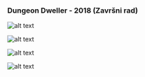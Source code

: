 ### Dungeon Dweller - 2018 (Završni rad)

![alt text](https://i.imgur.com/gVrDxcF.png)

![alt text](https://i.imgur.com/AFwq84S.png)

![alt text](https://i.imgur.com/d4Pgu7N.png)

![alt text](https://i.imgur.com/WNeu3C2.png)
